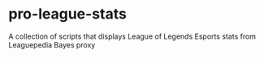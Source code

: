 # pro-league-stats
A collection of scripts that displays League of Legends Esports stats from Leaguepedia Bayes proxy
